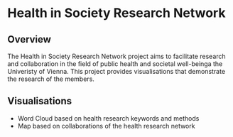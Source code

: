 # Health in Society Research Network

## Overview
The Health in Society Research Network project aims to facilitate research and collaboration in the field of public health and societal well-beinga the Univeristy of Vienna. This project provides visualisations that demonstrate the research of the members.

## Visualisations
- Word Cloud based on health research keywords and methods
- Map based on collaborations of the health research network